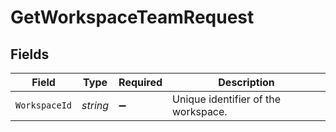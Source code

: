# GetWorkspaceTeamRequest


## Fields

| Field                               | Type                                | Required                            | Description                         |
| ----------------------------------- | ----------------------------------- | ----------------------------------- | ----------------------------------- |
| `WorkspaceId`                       | *string*                            | :heavy_minus_sign:                  | Unique identifier of the workspace. |